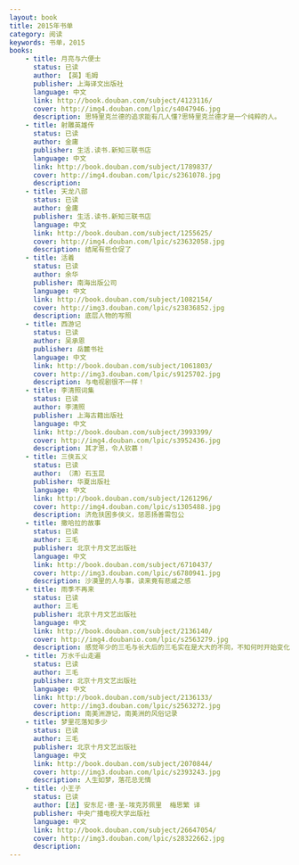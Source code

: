 ```yaml
---
layout: book
title: 2015年书单
category: 阅读
keywords: 书单，2015
books: 
    - title: 月亮与六便士
      status: 已读
      author: 【英】毛姆
      publisher: 上海译文出版社
      language: 中文
      link: http://book.douban.com/subject/4123116/
      cover: http://img4.douban.com/lpic/s4047946.jpg
      description: 思特里克兰德的追求能有几人懂?思特里克兰德才是一个纯粹的人。
    - title: 射雕英雄传
      status: 已读
      author: 金庸
      publisher: 生活.读书.新知三联书店
      language: 中文
      link: http://book.douban.com/subject/1789837/
      cover: http://img4.douban.com/lpic/s2361078.jpg
      description: 
    - title: 天龙八部
      status: 已读
      author: 金庸
      publisher: 生活.读书.新知三联书店
      language: 中文
      link: http://book.douban.com/subject/1255625/
      cover: http://img4.douban.com/lpic/s23632058.jpg
      description: 结尾有些仓促了
    - title: 活着
      status: 已读
      author: 余华
      publisher: 南海出版公司
      language: 中文
      link: http://book.douban.com/subject/1082154/
      cover: http://img3.douban.com/lpic/s23836852.jpg
      description: 底层人物的写照
    - title: 西游记
      status: 已读
      author: 吴承恩
      publisher: 岳麓书社
      language: 中文
      link: http://book.douban.com/subject/1061803/
      cover: http://img3.douban.com/lpic/s9125702.jpg
      description: 与电视剧很不一样！
    - title: 李清照词集
      status: 已读
      author: 李清照
      publisher: 上海古籍出版社
      language: 中文
      link: http://book.douban.com/subject/3993399/
      cover: http://img4.douban.com/lpic/s3952436.jpg
      description: 其才思，令人钦慕！
    - title: 三侠五义
      status: 已读
      author: （清）石玉昆 
      publisher: 华夏出版社
      language: 中文
      link: http://book.douban.com/subject/1261296/
      cover: http://img4.douban.com/lpic/s1305488.jpg
      description: 济危扶困多侠义，惩恶扬善需包公
    - title: 撒哈拉的故事
      status: 已读
      author: 三毛 
      publisher: 北京十月文艺出版社
      language: 中文
      link: http://book.douban.com/subject/6710437/
      cover: http://img3.douban.com/lpic/s6780941.jpg
      description: 沙漠里的人与事，读来竟有悲戚之感
    - title: 雨季不再来
      status: 已读
      author: 三毛 
      publisher: 北京十月文艺出版社
      language: 中文
      link: http://book.douban.com/subject/2136140/
      cover: http://img4.doubanio.com/lpic/s2563279.jpg
      description: 感觉年少的三毛与长大后的三毛实在是大大的不同，不知何时开始变化的呢
    - title: 万水千山走遍
      status: 已读
      author: 三毛 
      publisher: 北京十月文艺出版社
      language: 中文
      link: http://book.douban.com/subject/2136133/
      cover: http://img3.douban.com/lpic/s2563272.jpg
      description: 南美洲游记，南美洲的风俗记录
    - title: 梦里花落知多少
      status: 已读
      author: 三毛 
      publisher: 北京十月文艺出版社
      language: 中文
      link: http://book.douban.com/subject/2070844/
      cover: http://img3.douban.com/lpic/s2393243.jpg
      description: 人生如梦，落花总无情
    - title: 小王子
      status: 已读
      author: [法] 安东尼·德·圣-埃克苏佩里  梅思繁 译
      publisher: 中央广播电视大学出版社
      language: 中文
      link: http://book.douban.com/subject/26647054/
      cover: http://img3.douban.com/lpic/s28322662.jpg
      description: 
---
```

